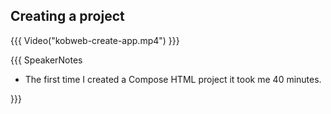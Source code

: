 ## Creating a project

{{{ Video("kobweb-create-app.mp4") }}}

{{{ SpeakerNotes
* The first time I created a Compose HTML project it took me 40 minutes.

}}}
